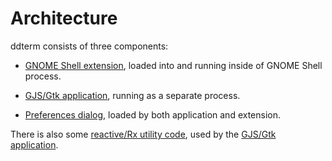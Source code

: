 # Architecture

ddterm consists of three components:

* [GNOME Shell extension], loaded into and running inside of GNOME Shell process.

* [GJS/Gtk application], running as a separate process.

* [Preferences dialog], loaded by both application and extension.

There is also some [reactive/Rx utility code], used by the [GJS/Gtk application].

[GNOME Shell extension]: /ddterm/shell
[GJS/Gtk application]: /ddterm/app
[Preferences dialog]: /ddterm/pref
[reactive/Rx utility code]: /ddterm/rx
